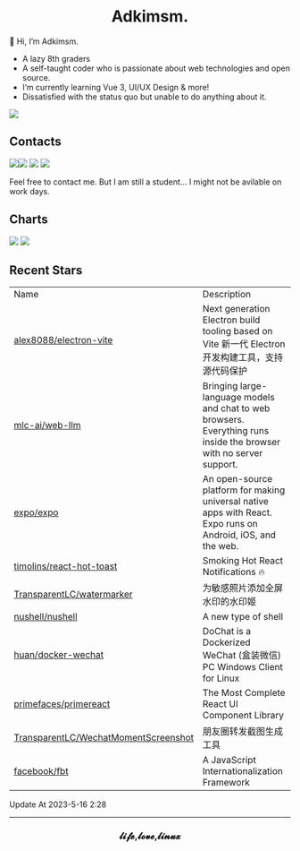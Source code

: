 <h1 align="center">Adkimsm.</h1>

👋 Hi, I’m Adkimsm.

- A lazy 8th graders
- A self-taught coder who is passionate about web technologies and open source.
- I’m currently learning Vue 3, UI/UX Design & more!
- Dissatisfied with the status quo but unable to do anything about it.

![](https://visitor-badge.glitch.me/badge?page_id=adkimsm)

## Contacts

<a href="mailto:adkinsm9277@gmail.com"><img src="https://img.shields.io/badge/Gmail-D14836?style=for-the-badge&logo=gmail&logoColor=white" /></a><a href="https://t.me/adkimsm"><img src="https://img.shields.io/badge/Telegram-2CA5E0?style=for-the-badge&logo=telegram&logoColor=white" /></a> <a href="https://wpa.qq.com/msgrd?v=3&uin=3020035335&site=qq&menu=yes"><img src="https://img.shields.io/badge/Tencent%23QQ-%2312B7F5?style=for-the-badge&logo=tencentqq&logoColor=white" /></a> <a href="https://twitter.com/adkimsm"><img src="https://img.shields.io/badge/Twitter-%231DA1F2.svg?style=for-the-badge&logo=Twitter&logoColor=white" /></a>

Feel free to contact me. But I am still a student... I might not be avilable on work days.

<div align="left">

<h2>Charts</h2>

<img src="https://github-readme-stats.vercel.app/api?username=adkimsm&show_icons=true&count_private=true&hide=prs&theme=default_repocard" />

<img src="https://github-readme-stats.vercel.app/api/top-langs/?username=adkimsm&layout=compact" />

</div>

<div>

<h2>Recent Stars</h2>

<table>
  <tr>
    <td>Name</td>
    <td>Description</td>
  </tr>
  
  <tr>
    <td><a href=https://github.com/alex8088/electron-vite>alex8088/electron-vite</a></td>
    <td>Next generation Electron build tooling based on Vite 新一代 Electron 开发构建工具，支持源代码保护</td>
  </tr>
  <tr>
    <td><a href=https://github.com/mlc-ai/web-llm>mlc-ai/web-llm</a></td>
    <td>Bringing large-language models and chat to web browsers. Everything runs inside the browser with no server support.</td>
  </tr>
  <tr>
    <td><a href=https://github.com/expo/expo>expo/expo</a></td>
    <td>An open-source platform for making universal native apps with React. Expo runs on Android, iOS, and the web.</td>
  </tr>
  <tr>
    <td><a href=https://github.com/timolins/react-hot-toast>timolins/react-hot-toast</a></td>
    <td>Smoking Hot React Notifications 🔥 </td>
  </tr>
  <tr>
    <td><a href=https://github.com/TransparentLC/watermarker>TransparentLC/watermarker</a></td>
    <td>为敏感照片添加全屏水印的水印姬</td>
  </tr>
  <tr>
    <td><a href=https://github.com/nushell/nushell>nushell/nushell</a></td>
    <td>A new type of shell</td>
  </tr>
  <tr>
    <td><a href=https://github.com/huan/docker-wechat>huan/docker-wechat</a></td>
    <td>DoChat is a Dockerized WeChat (盒装微信) PC Windows Client for Linux</td>
  </tr>
  <tr>
    <td><a href=https://github.com/primefaces/primereact>primefaces/primereact</a></td>
    <td>The Most Complete React UI Component Library</td>
  </tr>
  <tr>
    <td><a href=https://github.com/TransparentLC/WechatMomentScreenshot>TransparentLC/WechatMomentScreenshot</a></td>
    <td>朋友圈转发截图生成工具</td>
  </tr>
  <tr>
    <td><a href=https://github.com/facebook/fbt>facebook/fbt</a></td>
    <td>A JavaScript Internationalization Framework</td>
  </tr>
</table>

</div>

Update At 2023-5-16    2:28

---

<h3 align="center">𝓵𝓲𝓯𝓮,𝓵𝓸𝓿𝓮,𝓵𝓲𝓷𝓾𝔁</h3>

